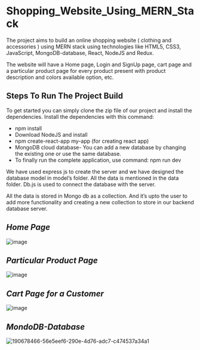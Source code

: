 # Shopping_Website_Using_MERN_Stack

The project aims to build an online shopping website ( clothing and accessories ) using MERN stack using technologies like HTML5, CSS3, JavaScript, MongoDB-database, React, NodeJS and Redux.

The website will have a Home page, Login and SignUp page, cart page and a particular product page for every product present with product description and colors available option, etc. 

## Steps To Run The Project Build

To get started you can simply clone the zip file of our project and install the dependencies. Install the dependencies with this command:

- npm install
- Download NodeJS and install
- npm create-react-app my-app (for creating react app)
- MongoDB cloud database- You can add a new database by changing the existing one or use the same database.
- To finally run the complete application, use command: npm run dev

We have used express js to create the server and we have designed the database model in model’s folder. All the data is mentioned in the data folder. Db.js is used to connect the database with the server.

All the data is stored in Mongo db as a collection. And it’s upto the user to add more functionality and creating a new collection to store in our backend database server.



## ***Home Page***

![image](https://user-images.githubusercontent.com/77832407/215495389-1f79d0d5-e88b-4592-9a83-6d23807e05a6.png)

## ***Particular Product Page***

![image](https://user-images.githubusercontent.com/77832407/215496200-ffede972-e261-432b-8b1e-bf94508a53ff.png)

## ***Cart Page for a Customer***

![image](https://user-images.githubusercontent.com/77832407/215496361-4660eaa2-2187-4a4a-8266-476ac290d3f7.png)

## ***MondoDB-Database***

![190678466-56e5eef6-290e-4d76-adc7-c474537a34a1](https://user-images.githubusercontent.com/77832407/215499911-01cbb844-22a7-4692-8621-fd068c982861.png)

